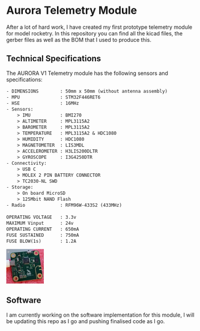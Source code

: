 # Aurora Telemetry Module
After a lot of hard work, I have created my first prototype telemetry module for model rocketry. In this repository you can find all the kicad files, the gerber files as well as the BOM that I used to produce this.

## Technical Specifications
The AURORA V1 Telemetry module has the following sensors and specifications:
```
- DIMENSIONS        : 50mm x 50mm (without antenna assembly)
- MPU               : STM32F446RET6
- HSE               : 16MHz
- Sensors:
    > IMU           : BMI270
    > ALTIMETER     : MPL3115A2
    > BAROMETER     : MPL3115A2
    > TEMPERATURE   : MPL3115A2 & HDC1080
    > HUMIDITY      : HDC1080
    > MAGNETOMETER  : LIS3MDL
    > ACCELEROMETER : H3LIS200DLTR
    > GYROSCOPE     : I3G4250DTR
- Connectivity: 
    > USB C
    > MOLEX 2 PIN BATTERY CONNECTOR
    > TC2030-NL SWD 
- Storage:
    > On board MicroSD
    > 125Mbit NAND Flash
- Radio             : RFM96W-433S2 (433MHz)

OPERATING VOLTAGE   : 3.3v
MAXIMUM Vinput      : 24v
OPERATING CURRENT   : 650mA
FUSE SUSTAINED      : 750mA
FUSE BLOW(1s)       : 1.2A
```

<img src="https://github.com/balthazarSai/Aurora-Telemetry-Module/blob/main/Manufacturing/AURORAV1.jpg" width="100">

##  Software
I am currently working on the software implementation for this module, I will be updating this repo as I go and pushing finalised code as I go.